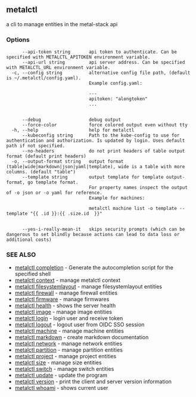 ## metalctl

a cli to manage entities in the metal-stack api

### Options

```
      --api-token string       api token to authenticate. Can be specified with METALCTL_APITOKEN environment variable.
      --api-url string         api server address. Can be specified with METALCTL_URL environment variable.
  -c, --config string          alternative config file path, (default is ~/.metalctl/config.yaml).
                               Example config.yaml:
                               
                               ---
                               apitoken: "alongtoken"
                               ...
                               
                               
      --debug                  debug output
      --force-color            force colored output even without tty
  -h, --help                   help for metalctl
      --kubeconfig string      Path to the kube-config to use for authentication and authorization. Is updated by login. Uses default path if not specified.
      --no-headers             do not print headers of table output format (default print headers)
  -o, --output-format string   output format (table|wide|markdown|json|yaml|template), wide is a table with more columns. (default "table")
      --template string        output template for template output-format, go template format.
                               For property names inspect the output of -o json or -o yaml for reference.
                               Example for machines:
                               
                               metalctl machine list -o template --template "{{ .id }}:{{ .size.id  }}"
                               
                               
      --yes-i-really-mean-it   skips security prompts (which can be dangerous to set blindly because actions can lead to data loss or additional costs)
```

### SEE ALSO

* [metalctl completion](metalctl_completion.md)	 - Generate the autocompletion script for the specified shell
* [metalctl context](metalctl_context.md)	 - manage metalctl context
* [metalctl filesystemlayout](metalctl_filesystemlayout.md)	 - manage filesystemlayout entities
* [metalctl firewall](metalctl_firewall.md)	 - manage firewall entities
* [metalctl firmware](metalctl_firmware.md)	 - manage firmwares
* [metalctl health](metalctl_health.md)	 - shows the server health
* [metalctl image](metalctl_image.md)	 - manage image entities
* [metalctl login](metalctl_login.md)	 - login user and receive token
* [metalctl logout](metalctl_logout.md)	 - logout user from OIDC SSO session
* [metalctl machine](metalctl_machine.md)	 - manage machine entities
* [metalctl markdown](metalctl_markdown.md)	 - create markdown documentation
* [metalctl network](metalctl_network.md)	 - manage network entities
* [metalctl partition](metalctl_partition.md)	 - manage partition entities
* [metalctl project](metalctl_project.md)	 - manage project entities
* [metalctl size](metalctl_size.md)	 - manage size entities
* [metalctl switch](metalctl_switch.md)	 - manage switch entities
* [metalctl update](metalctl_update.md)	 - update the program
* [metalctl version](metalctl_version.md)	 - print the client and server version information
* [metalctl whoami](metalctl_whoami.md)	 - shows current user

